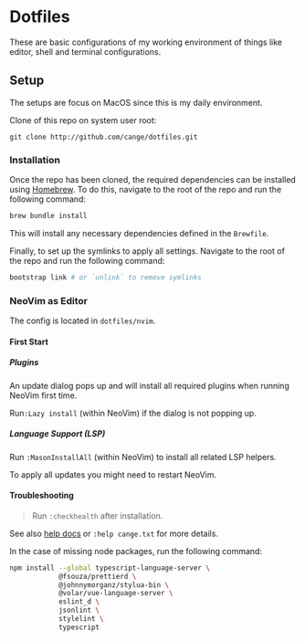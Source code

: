 # Dotfiles

These are basic configurations of my working environment of things like editor,
shell and terminal configurations.

## Setup

The setups are focus on MacOS since this is my daily environment.

Clone of this repo on system user root:

```shell
git clone http://github.com/cange/dotfiles.git
```

### Installation

Once the repo has been cloned, the required dependencies can be installed using
[Homebrew](https://brew.sh/). To do this, navigate to the root of the repo and
run the following command:

```sh
brew bundle install
```

This will install any necessary dependencies defined in the `Brewfile`.

Finally, to set up the symlinks to apply all settings. Navigate to the root of
the repo and run the following command:

```sh
bootstrap link # or `unlink` to remove symlinks
```

### NeoVim as Editor

The config is located in `dotfiles/nvim`.

#### First Start

##### Plugins

An update dialog pops up and will install all required plugins when running
NeoVim first time.

Run`:Lazy install` (within NeoVim) if the dialog is not popping up.

##### Language Support (LSP)

Run `:MasonInstallAll` (within NeoVim) to install all related  LSP helpers.

To apply all updates you might need to restart NeoVim.

#### Troubleshooting

> Run `:checkhealth` after installation.

See also [help docs](./doc/cange.txt) or `:help cange.txt` for more details.

In the case of missing node packages, run the following command:

```sh
npm install --global typescript-language-server \
            @fsouza/prettierd \
            @johnnymorganz/stylua-bin \
            @volar/vue-language-server \
            eslint_d \
            jsonlint \
            stylelint \
            typescript
```
